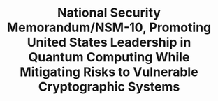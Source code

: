 ---
highlight: "false" 
title: "National Security Memorandum/NSM-10, Promoting United States Leadership in Quantum Computing While Mitigating Risks to Vulnerable Cryptographic Systems"
description: "The US aims to expand its quantum computing capabilities while mitigating risks to data security. The memo directs agencies to support quantum R&D and workforce development to maintain US leadership. Agencies must inventory systems vulnerable to quantum computers within 180 days and develop encryption modernization plans. This aims to protect sensitive data as quantum computing advances. A Quantum Cryptography and Post-Quantum Cryptography Technical Evaluation Group will be established. This interagency group will coordinate technical strategies for cryptographic modernization across government."
url-link: "https://www.whitehouse.gov/briefing-room/statements-releases/2022/05/04/national-security-memorandum-on-promoting-united-states-leadership-in-quantum-computing-while-mitigating-risks-to-vulnerable-cryptographic-systems/"
type: "HTML"
gov-only: "false"
is-external: "true"
publication-date: "May 04, 2022"
reading-time: "15"
resource-type: "guidance"
filter: "p-filter"
audience: "security-compliance"
branded-offerings: "acquisition-policy-it-category"
---